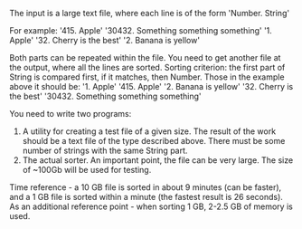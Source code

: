 The input is a large text file, where each line is of the form 'Number. String'

For example:
  '415. Apple'
  '30432. Something something something'
  '1. Apple'
  '32. Cherry is the best'
  '2. Banana is yellow'

Both parts can be repeated within the file. You need to get another file at the output, where all the lines are sorted. Sorting criterion: the first part of String is compared first, if it matches, then Number.
Those in the example above it should be:
 '1. Apple'
  '415. Apple'
  '2. Banana is yellow'
  '32. Cherry is the best'
  '30432. Something something something'

You need to write two programs:
  1. A utility for creating a test file of a given size. The result of the work should be a text file of the type described above. There must be some number of strings with the same String part.
  2. The actual sorter. An important point, the file can be very large. The size of ~100Gb will be used for testing.

Time reference - a 10 GB file is sorted in about 9 minutes (can be faster), and a 1 GB file is sorted within a minute (the fastest result is 26 seconds).
As an additional reference point - when sorting 1 GB, 2-2.5 GB of memory is used.
